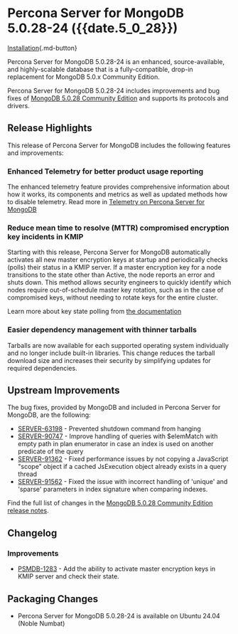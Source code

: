# Percona Server for MongoDB 5.0.28-24 ({{date.5_0_28}})

[Installation](../install/index.md){.md-button}

Percona Server for MongoDB 5.0.28-24 is an enhanced, source-available, and highly-scalable database that is a
fully-compatible, drop-in replacement for MongoDB 5.0.x Community Edition. 

Percona Server for MongoDB 5.0.28-24 includes improvements and bug fixes of [MongoDB 5.0.28 Community Edition](https://www.mongodb.com/docs/manual/release-notes/5.0/#5.0.28---jul-15--2024) and supports its protocols and drivers.

## Release Highlights

This release of Percona Server for MongoDB includes the following features and improvements:

### Enhanced Telemetry for better product usage reporting

The enhanced telemetry feature provides comprehensive information about how it works, its components and metrics as well as updated methods how to disable telemetry. Read more in [Telemetry on Percona Server for MongoDB](../telemetry.md)

### Reduce mean time to resolve (MTTR) compromised encryption key incidents in KMIP

Starting with this release, Percona Server for MongoDB automatically activates all new master encryption keys at startup and periodically checks (polls) their status in a KMIP server. If a master encryption key for a node transitions to the state other than Active, the node reports an error and shuts down. This method allows security engineers to quickly identify which nodes require out-of-schedule master key rotation, such as in the case of compromised keys, without needing to rotate keys for the entire cluster. 

Learn more about key state polling from [the documentation](../kmip.md#key-state-polling) 

### Easier dependency management with thinner tarballs 

Tarballs are now available for each supported operating system individually and no longer include built-in libraries. This change reduces the tarball download size and increases their security by simplifying updates for required dependencies. 

## Upstream Improvements

The bug fixes, provided by MongoDB and included in Percona Server for MongoDB, are the following:

* [SERVER-63198](https://jira.mongodb.org/browse/SERVER-63198) - Prevented shutdown command from hanging
* [SERVER-90747](https://jira.mongodb.org/browse/SERVER-90747) - Improve handling of queries with $elemMatch with empty path in plan enumerator in case an index is used on another predicate of the query
* [SERVER-91362](https://jira.mongodb.org/browse/SERVER-91362) - Fixed performance issues by not copying a JavaScript "scope" object if a cached JsExecution object already exists in a query thread
* [SERVER-91562](https://jira.mongodb.org/browse/SERVER-91562) - Fixed the issue with incorrect handling of 'unique' and 'sparse' parameters in index signature when comparing indexes.

Find the full list of changes in the [MongoDB 5.0.28 Community Edition release notes](https://www.mongodb.com/docs/manual/release-notes/5.0/#5.0.28---jul-15--2024).

## Changelog 

### Improvements

* [PSMDB-1283](https://perconadev.atlassian.net/browse/PSMDB-1283) - Add the ability to activate master encryption keys in KMIP server and check their state.


## Packaging Changes

* Percona Server for MongoDB 5.0.28-24 is available on Ubuntu 24.04 (Noble Numbat)

